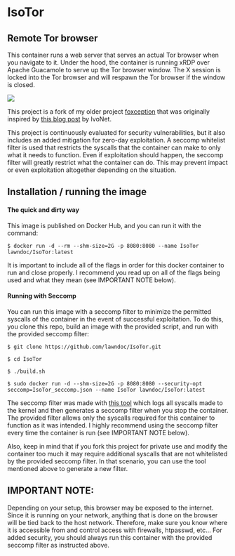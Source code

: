 # IsoTor

## Remote Tor browser

This container runs a web server that serves an actual Tor browser when you navigate to it. Under the hood, the container is running xRDP over Apache Guacamole to serve up the Tor browser window. The X session is locked into the Tor browser and will respawn the Tor browser if the window is closed.

![](foxception.png)

This project is a fork of my older project [foxception](https://github.com/lawndoc/foxception) that was originally inspired by [this blog post](http://ivo2u.nl/Yo) by IvoNet. 

This project is continuously evaluated for security vulnerabilities, but it also includes an added mitigation for zero-day exploitation. A seccomp whitelist filter is used that restricts the syscalls that the container can make to only what it needs to function. Even if exploitation should happen, the seccomp filter will greatly restrict what the container can do. This may prevent impact or even exploitation altogether depending on the situation.

## Installation / running the image

#### The quick and dirty way

This image is published on Docker Hub, and you can run it with the command:

`$ docker run -d --rm --shm-size=2G -p 8080:8080 --name IsoTor lawndoc/IsoTor:latest`

It is important to include all of the flags in order for this docker container to run and close properly. I recommend you read up on all of the flags being used and what they mean (see IMPORTANT NOTE below).

#### Running with Seccomp

You can run this image with a seccomp filter to minimize the permitted syscalls of the container in the event of successful exploitation. To do this, you clone this repo, build an image with the provided script, and run with the provided seccomp filter:

`$ git clone https://github.com/lawndoc/IsoTor.git`

`$ cd IsoTor`

`$ ./build.sh`

`$ sudo docker run -d --shm-size=2G -p 8080:8080 --security-opt seccomp=IsoTor_seccomp.json --name IsoTor lawndoc/IsoTor:latest`

The seccomp filter was made with [this tool](https://github.com/lawndoc/oci-seccomp-bpf-hook) which logs all syscalls made to the kernel and then generates a seccomp filter when you stop the container. The provided filter allows only the syscalls required for this container to function as it was intended. I highly recommend using the seccomp filter every time the container is run (see IMPORTANT NOTE below).

Also, keep in mind that if you fork this project for private use and modify the container too much it may require additional syscalls that are not whitelisted by the provided seccomp filter. In that scenario, you can use the tool mentioned above to generate a new filter.

## IMPORTANT NOTE:

Depending on your setup, this browser may be exposed to the internet. Since it is running on your network, anything that is done on the browser will be tied back to the host network. Therefore, make sure you know where it is accessible from and control access with firewalls, htpasswd, etc... For added security, you should always run this container with the provided seccomp filter as instructed above.
